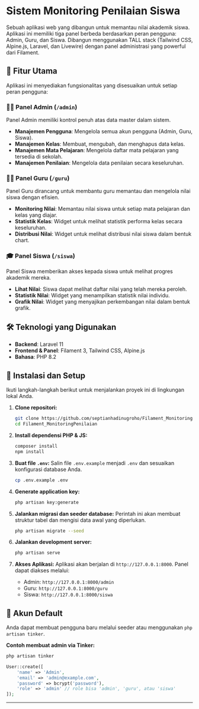 # Sistem Monitoring Penilaian Siswa

Sebuah aplikasi web yang dibangun untuk memantau nilai akademik siswa. Aplikasi ini memiliki tiga panel berbeda berdasarkan peran pengguna: Admin, Guru, dan Siswa. Dibangun menggunakan TALL stack (Tailwind CSS, Alpine.js, Laravel, dan Livewire) dengan panel administrasi yang powerful dari Filament.

## 🌟 Fitur Utama

Aplikasi ini menyediakan fungsionalitas yang disesuaikan untuk setiap peran pengguna:

### 👨‍💻 Panel Admin (`/admin`)

Panel Admin memiliki kontrol penuh atas data master dalam sistem.

  * **Manajemen Pengguna**: Mengelola semua akun pengguna (Admin, Guru, Siswa).
  * **Manajemen Kelas**: Membuat, mengubah, dan menghapus data kelas.
  * **Manajemen Mata Pelajaran**: Mengelola daftar mata pelajaran yang tersedia di sekolah.
  * **Manajemen Penilaian**: Mengelola data penilaian secara keseluruhan.

### 👩‍🏫 Panel Guru (`/guru`)

Panel Guru dirancang untuk membantu guru memantau dan mengelola nilai siswa dengan efisien.

  * **Monitoring Nilai**: Memantau nilai siswa untuk setiap mata pelajaran dan kelas yang diajar.
  * **Statistik Kelas**: Widget untuk melihat statistik performa kelas secara keseluruhan.
  * **Distribusi Nilai**: Widget untuk melihat distribusi nilai siswa dalam bentuk chart.

### 🎓 Panel Siswa (`/siswa`)

Panel Siswa memberikan akses kepada siswa untuk melihat progres akademik mereka.

  * **Lihat Nilai**: Siswa dapat melihat daftar nilai yang telah mereka peroleh.
  * **Statistik Nilai**: Widget yang menampilkan statistik nilai individu.
  * **Grafik Nilai**: Widget yang menyajikan perkembangan nilai dalam bentuk grafik.

## 🛠️ Teknologi yang Digunakan

  * **Backend**: Laravel 11
  * **Frontend & Panel**: Filament 3, Tailwind CSS, Alpine.js
  * **Bahasa**: PHP 8.2

## 🚀 Instalasi dan Setup

Ikuti langkah-langkah berikut untuk menjalankan proyek ini di lingkungan lokal Anda.

1.  **Clone repositori:**

    ```bash
    git clone https://github.com/septianhadinugroho/Filament_MonitoringPenilaian.git
    cd Filament_MonitoringPenilaian
    ```

2.  **Install dependensi PHP & JS:**

    ```bash
    composer install
    npm install
    ```

3.  **Buat file `.env`:**
    Salin file `.env.example` menjadi `.env` dan sesuaikan konfigurasi database Anda.

    ```bash
    cp .env.example .env
    ```

4.  **Generate application key:**

    ```bash
    php artisan key:generate
    ```

5.  **Jalankan migrasi dan seeder database:**
    Perintah ini akan membuat struktur tabel dan mengisi data awal yang diperlukan.

    ```bash
    php artisan migrate --seed
    ```

6.  **Jalankan development server:**

    ```bash
    php artisan serve
    ```

7.  **Akses Aplikasi:**
    Aplikasi akan berjalan di `http://127.0.0.1:8000`. Panel dapat diakses melalui:

      * Admin: `http://127.0.0.1:8000/admin`
      * Guru: `http://127.0.0.1:8000/guru`
      * Siswa: `http://127.0.0.1:8000/siswa`

## 🔑 Akun Default

Anda dapat membuat pengguna baru melalui seeder atau menggunakan `php artisan tinker`.

**Contoh membuat admin via Tinker:**

```bash
php artisan tinker
```

```php
User::create([
    'name' => 'Admin',
    'email' => 'admin@example.com',
    'password' => bcrypt('password'),
    'role' => 'admin' // role bisa 'admin', 'guru', atau 'siswa'
]);
```

-----
